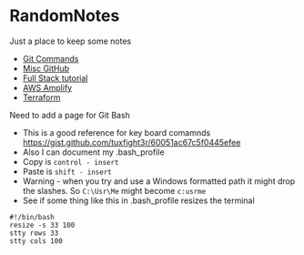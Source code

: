 # RandomNotes
Just a place to keep some notes

* [Git Commands](https://github.com/KidPluto/RandomNotes/blob/main/AllTheNotes/GitCommands.md)
* [Misc GitHub](https://github.com/KidPluto/RandomNotes/blob/main/AllTheNotes/MiscGitHub.md)
* [Full Stack tutorial](https://github.com/KidPluto/RandomNotes/blob/main/AllTheNotes/FullStackTutotial.md)
* [AWS Amplify](https://github.com/KidPluto/RandomNotes/blob/main/AllTheNotes/AwsAmplify.md)
* [Terraform](https://github.com/KidPluto/RandomNotes/blob/main/AllTheNotes/Terraform.md)

Need to add a page for Git Bash

* This is a good reference for key board comamnds https://gist.github.com/tuxfight3r/60051ac67c5f0445efee
* Also I can document my .bash_profile
* Copy is `control - insert`
* Paste is `shift - insert`
* Warning - when you try and use a Windows formatted path it might drop the slashes.  So `C:\Usr\Me` might become `c:usrme`
* See if some thing like this in .bash_profile resizes the terminal
```
#!/bin/bash
resize -s 33 100
stty rows 33
stty cols 100
```


